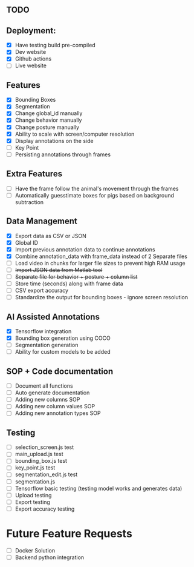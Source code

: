 ## TODO

## Deployment:
* [x] Have testing build pre-compiled
* [x] Dev website
* [x] Github actions
* [ ] Live website

## Features
* [x] Bounding Boxes
* [x] Segmentation
* [x] Change global_id manually
* [x] Change behavior manually
* [x] Change posture manually
* [x] Ability to scale with screen/computer resolution
* [x] Display annotations on the side
* [ ] Key Point
* [ ] Persisting annotations through frames

## Extra Features
* [ ] Have the frame follow the animal's movement through the frames
* [ ] Automatically guesstimate boxes for pigs based on background subtraction

## Data Management
* [x] Export data as CSV or JSON
* [x] Global ID
* [x] Import previous annotation data to continue annotations
* [x] Combine annotation_data with frame_data instead of 2 Separate files
* [ ] Load video in chunks for larger file sizes to prevent high RAM usage
* [ ] ~~Import JSON data from Matlab tool~~
* [ ] ~~Separate file for behavior + posture + column list~~
* [ ] Store time (seconds) along with frame data
* [ ] CSV export accuracy
* [ ] Standardize the output for bounding boxes - ignore screen resolution

## AI Assisted Annotations
* [x] Tensorflow integration
* [x] Bounding box generation using COCO
* [ ] Segmentation generation
* [ ] Ability for custom models to be added

## SOP + Code documentation
* [ ] Document all functions
* [ ] Auto generate documentation
* [ ] Adding new columns SOP
* [ ] Adding new column values SOP 
* [ ] Adding new annotation types SOP

## Testing
* [ ] selection_screen.js test
* [ ] main_upload.js test
* [ ] bounding_box.js test
* [ ] key_point.js test
* [ ] segmentation_edit.js test
* [ ] segmentation.js
* [ ] Tensorflow basic testing (testing model works and generates data)
* [ ] Upload testing
* [ ] Export testing
* [ ] Export accuracy testing

# Future Feature Requests
* [ ] Docker Solution
* [ ] Backend python integration